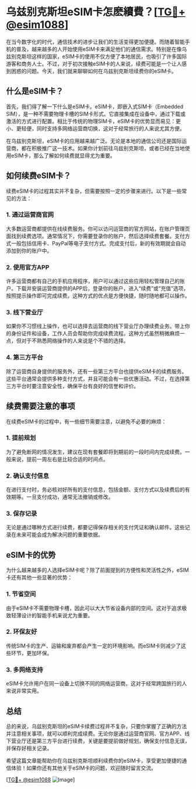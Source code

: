 # 乌兹别克斯坦eSIM卡怎麽續費？[[TG💪+ @esim1088](https://t.me/s/esim1088)]

在当今数字化的时代，通信技术的进步让我们的生活变得更加便捷。而随着智能手机的普及，越来越多的人开始使用eSIM卡来满足他们的通信需求。特别是在像乌兹别克斯坦这样的国家，eSIM卡的使用不仅方便了本地居民，也吸引了许多国际游客和商务人士。不过，对于初次接触eSIM卡的人来说，续费可能是一个让人感到困惑的问题。今天，我们就来聊聊如何在乌兹别克斯坦续费你的eSIM卡。

## 什么是eSIM卡？

首先，我们得了解一下什么是eSIM卡。eSIM卡，即嵌入式SIM卡（Embedded SIM），是一种不需要物理卡槽的SIM卡形式。它直接集成在设备中，通过下载或激活的方式进行配置。相比于传统的物理SIM卡，eSIM卡的优势显而易见：更小、更轻便，同时支持多网络运营商切换，这对于经常旅行的人来说尤其方便。

在乌兹别克斯坦，eSIM卡的应用越来越广泛。无论是本地的通信公司还是国际运营商，都在积极推广这一技术。如果你计划前往乌兹别克斯坦，或者已经在当地使用eSIM卡，那么了解如何续费就显得尤为重要。

## 如何续费eSIM卡？

续费eSIM卡的过程其实并不复杂，但需要按照一定的步骤来进行。以下是一些常见的方法：

### 1. **通过运营商官网**

大多数运营商都提供在线续费服务。你可以访问运营商的官方网站，在账户管理页面找到续费选项。通常情况下，你需要登录你的账户，然后选择续费套餐。支付方式一般包括信用卡、PayPal等电子支付方式。完成支付后，新的有效期就会自动添加到你的账户中。

### 2. **使用官方APP**

许多运营商都有自己的手机应用程序，用户可以通过这些应用轻松管理自己的账户。下载并安装运营商提供的APP后，登录你的账户，进入“续费”或“充值”选项，按照提示操作即可完成续费。这种方式的优点是方便快捷，随时随地都可以操作。

### 3. **线下营业厅**

如果你不习惯线上操作，也可以选择去运营商的线下营业厅办理续费业务。带上你的身份证件和设备，工作人员会帮助你完成续费流程。这种方式虽然稍微麻烦一点，但对于不熟悉网络操作的人来说是个不错的选择。

### 4. **第三方平台**

除了运营商自身提供的服务外，还有一些第三方平台也提供eSIM卡的续费服务。这些平台通常会提供多种支付方式，并且可能会有一些优惠活动。不过，在选择第三方平台时要注意安全性，确保平台有良好的信誉和评价。

## 续费需要注意的事项

在续费eSIM卡的过程中，有一些细节需要注意，以避免不必要的麻烦：

### 1. **提前规划**

为了避免断网的情况发生，建议在现有套餐即将到期前的一段时间内完成续费。一般来说，提前一周左右是比较合适的时间点。

### 2. **确认支付信息**

在进行支付时，务必核对好所有的支付信息，包括金额、支付方式以及续费后的有效期等。一旦支付成功，通常无法撤销或修改。

### 3. **保存记录**

无论是通过哪种方式进行续费，都要记得保存相关的支付凭证和确认邮件。这些记录在未来可能会成为解决问题的重要依据。

## eSIM卡的优势

为什么越来越多的人选择eSIM卡呢？除了前面提到的方便性和灵活性之外，eSIM卡还有其他一些显著的优势：

### 1. **节省空间**

由于eSIM卡不需要物理卡槽，因此可以大大节省设备内部的空间。这对于追求极致轻薄设计的智能手机来说尤为重要。

### 2. **环保友好**

传统SIM卡的生产、运输和废弃都会产生一定的环境影响。而eSIM卡则减少了这些环节，更加环保。

### 3. **多网络支持**

eSIM卡允许用户在同一设备上切换不同的网络运营商，这对于经常跨国旅行的人来说非常实用。

## 总结

总的来说，乌兹别克斯坦的eSIM卡续费过程并不复杂，只要你掌握了正确的方法并注意相关事项，就可以顺利完成续费。无论你是通过运营商官网、官方APP、线下营业厅还是第三方平台进行续费，关键是要提前做好规划，确保支付信息无误，并保存好相关记录。

希望这篇文章能帮助你在乌兹别克斯坦顺利续费你的eSIM卡，享受更加便捷的通信体验！如果你还有其他关于eSIM卡的问题，欢迎随时留言交流。

[[TG💪+ @esim1088](https://t.me/s/esim1088) ![Image](https://i.postimg.cc/4NQfJmqS/Snipaste-2025-05-13-00-14-12.png)]